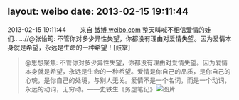 layout: weibo
date: 2013-02-15 19:11:44
---
<meta name="referrer" content="no-referrer" />

2013-02-15 19:11:44  &nbsp;&nbsp;&nbsp;&nbsp;&nbsp;&nbsp; 来自 <a href="http://weibo.com/" rel="nofollow">微博 weibo.com</a>
整天叫喊不相信爱情的娃们……//@张怡筠: 不管你对多少异性失望，你都没有理由对爱情失望。因为爱情本身就是希望，永远是生命的一种希望！[鼓掌]
>  @思想聚焦: 不管你对多少异性失望，你都没有理由对爱情失望。因为爱情本身就是希望，永远是生命的一种希望。爱情是你自己的品质，是你自己的心魂，是你自己的处境，与别人无关。爱情不是一个名词，而是一个动词，永远的动词，无穷动。——史铁生《务虚笔记》 ​​​
>  ![图片](https://ww4.sinaimg.cn/large/67dd74e0jw1e1sug01vnxj.jpg)
